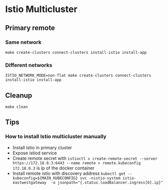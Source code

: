 # Istio Multicluster

## Primary remote 

### Same network

```shell
make create-clusters connect-clusters install-istio install-app
```


### Different networks

```shell
ISTIO_NETWORK_MODE=non-flat make create-clusters connect-clusters install-istio install-app
```


## Cleanup

```shell
make clean
```

## Tips

### How to install Istio multicluster manually

- Install istio in primary cluster
- Expose istiod service
- Create remote secret with `istioctl x create-remote-secret --server https://172.18.0.3:6443 --name remote > remote.kubeconfig`
  `172.18.0.3` is ip of the docker container
- Install remote istio with discovery address `kubectl get --kubeconfig=${MAIN_KUBECONFIG} svc -nistio-system istio-eastwestgateway  -o jsonpath="{.status.loadBalancer.ingress[0].ip}"`